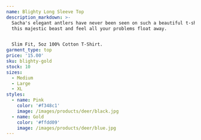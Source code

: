 ```yaml
---
name: Blighty Long Sleeve Top
description_markdown: >-
  Sacha's elegant antlers have never been seen on such a beautiful t-shirt. Wear
  this majestic beast and feel all your problems float away.


  Slim Fit, 5oz 100% Cotton T-Shirt.
garment_type: top
price: '15.00'
sku: blighty-gold
stock: 10
sizes:
  - Medium
  - Large
  - XL
styles:
  - name: Pink
    color: '#f348c1'
    image: /images/products/deer/black.jpg
  - name: Gold
    color: '#ffdd09'
    image: /images/products/deer/blue.jpg
---
```

